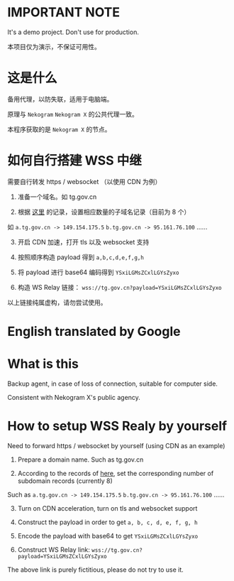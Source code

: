 # IMPORTANT NOTE

It's a demo project. Don't use for production.

本项目仅为演示，不保证可用性。

# 这是什么

备用代理，以防失联，适用于电脑端。

原理与 `Nekogram` `Nekogram X` 的公共代理一致。

本程序获取的是 `Nekogram X` 的节点。

# 如何自行搭建 WSS 中继

需要自行转发 https / websocket （以使用 CDN 为例）

1. 准备一个域名。如 tg.gov.cn

2. 根据 [这里](https://github.com/arm64v8a/NekoXProxy/blob/master/tg.go#L30) 的记录，设置相应数量的子域名记录（目前为 8 个）

如 `a.tg.gov.cn -> 149.154.175.5` `b.tg.gov.cn -> 95.161.76.100` ......

3. 开启 CDN 加速，打开 tls 以及 websocket 支持

4. 按照顺序构造 payload 得到 `a,b,c,d,e,f,g,h`

5. 将 payload 进行 base64 编码得到 `YSxiLGMsZCxlLGYsZyxo`

6. 构造 WS Relay 链接： `wss://tg.gov.cn?payload=YSxiLGMsZCxlLGYsZyxo`

以上链接纯属虚构，请勿尝试使用。

# English translated by Google

# What is this

Backup agent, in case of loss of connection, suitable for computer side.

Consistent with Nekogram X's public agency.

# How to setup WSS Realy by yourself

Need to forward https / websocket by yourself (using CDN as an example)

1. Prepare a domain name. Such as tg.gov.cn

2. According to the records of [here](https://github.com/arm64v8a/NekoXProxy/blob/master/tg.go#L30), set the corresponding number of subdomain records (currently 8)

Such as `a.tg.gov.cn -> 149.154.175.5` `b.tg.gov.cn -> 95.161.76.100` ......

3. Turn on CDN acceleration, turn on tls and websocket support

4. Construct the payload in order to get `a, b, c, d, e, f, g, h`

5. Encode the payload with base64 to get `YSxiLGMsZCxlLGYsZyxo`

6. Construct WS Relay link: `wss://tg.gov.cn?payload=YSxiLGMsZCxlLGYsZyxo`

The above link is purely fictitious, please do not try to use it.
